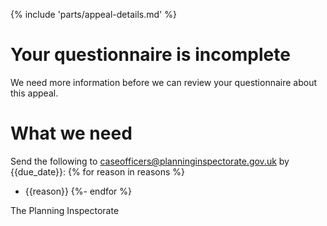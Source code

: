 {% include 'parts/appeal-details.md' %}

# Your questionnaire is incomplete

We need more information before we can review your questionnaire about this appeal.

# What we need

Send the following to caseofficers@planninginspectorate.gov.uk by {{due_date}}:
{% for reason in reasons %}
- {{reason}}
{%- endfor %}

The Planning Inspectorate
